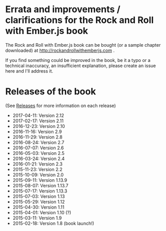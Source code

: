 # Errata and improvements / clarifications for the Rock and Roll with Ember.js book

The Rock and Roll with Ember.js book can be bought (or a sample chapter downloaded) at http://rockandrollwithemberjs.com .

If you find something could be improved in the book, be it a typo or a technical inaccuracy, an insufficient explanation, please create an issue here and I'll address it.

# Releases of the book

(See [Releases](https://github.com/balinterdi/rarwe-issues/releases) for more information on each release)

* 2017-04-11: Version 2.12
* 2017-02-17: Version 2.11
* 2016-12-23: Version 2.10
* 2016-11-16: Version 2.9
* 2016-11-29: Version 2.8
* 2016-08-24: Version 2.7
* 2016-07-07: Version 2.6
* 2016-05-03: Version 2.5
* 2016-03-24: Version 2.4
* 2016-01-21: Version 2.3
* 2015-11-23: Version 2.2
* 2015-10-09: Version 2.0
* 2015-09-11: Version 1.13.9
* 2015-08-07: Version 1.13.7
* 2015-07-17: Version 1.13.3
* 2015-07-03: Version 1.13
* 2015-05-29: Version 1.12
* 2015-04-30: Version 1.11
* 2015-04-01: Version 1.10 (?)
* 2015-03-11: Version 1.9
* 2015-02-18: Version 1.8 (book launch!)





